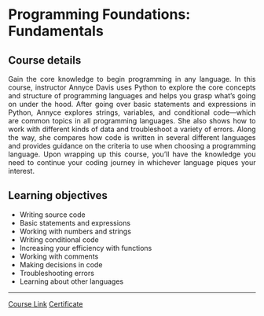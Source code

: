 # Programming Foundations: Fundamentals

## Course details

<div align="justify">Gain the core knowledge to begin programming in any language. In this course, instructor Annyce Davis uses Python to explore the core concepts and structure of programming languages and helps you grasp what’s going on under the hood. After going over basic statements and expressions in Python, Annyce explores strings, variables, and conditional code—which are common topics in all programming languages. She also shows how to work with different kinds of data and troubleshoot a variety of errors. Along the way, she compares how code is written in several different languages and provides guidance on the criteria to use when choosing a programming language. Upon wrapping up this course, you’ll have the knowledge you need to continue your coding journey in whichever language piques your interest.</div>

## Learning objectives

- Writing source code
- Basic statements and expressions
- Working with numbers and strings
- Writing conditional code
- Increasing your efficiency with functions
- Working with comments
- Making decisions in code
- Troubleshooting errors
- Learning about other languages

---

[Course Link](https://www.linkedin.com/learning/programming-foundations-fundamentals-3)
[Certificate](https://www.linkedin.com/learning/certificates/c32e740d209382a8062c2178352085bfa3b84b16b03d36744841af8e80364176)
